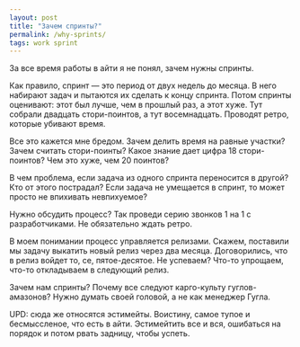 ```yaml
---
layout: post
title: "Зачем спринты?"
permalink: /why-sprints/
tags: work sprint
---
```


За все время работы в айти я не понял, зачем нужны спринты.

Как правило, спринт — это период от двух недель до месяца. В него набирают задач
и пытаются их сделать к концу спринта. Потом спринты оценивают: этот был лучше,
чем в прошлый раз, а этот хуже. Тут собрали двадцать стори-поинтов, а тут
восемнадцать. Проводят ретро, которые убивают время.

Все это кажется мне бредом. Зачем делить время на равные участки? Зачем считать
стори-поинты? Какое знание дает цифра 18 стори-поинтов? Чем это хуже, чем 20
поинтов?

В чем проблема, если задача из одного спринта переносится в другой? Кто от этого
пострадал? Если задача не умещается в спринт, то может просто не впихивать
невпихуемое?

Нужно обсудить процесс? Так проведи серию звонков 1 на 1 с разработчиками. Не
обязательно ждать ретро.

В моем понимании процесс управляется релизами. Скажем, поставили мы задачу
выкатить новый релиз через два месяца. Договорились, что в релиз войдет то, се,
пятое-десятое. Не успеваем? Что-то упрощаем, что-то откладываем в следующий
релиз.

Зачем нам спринты? Почему все следуют карго-культу гуглов-амазонов? Нужно думать
своей головой, а не как менеджер Гугла.

UPD: сюда же относятся эстимейты. Воистину, самое тупое и бесмыссленое, что есть
в айти. Эстимейтить все и вся, ошибаться на порядок и потом рвать задницу, чтобы
успеть.
